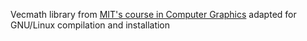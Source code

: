 Vecmath library from [MIT's course in Computer Graphics](http://ocw.mit.edu/courses/electrical-engineering-and-computer-science/6-837-computer-graphics-fall-201/2) adapted for GNU/Linux compilation and installation
